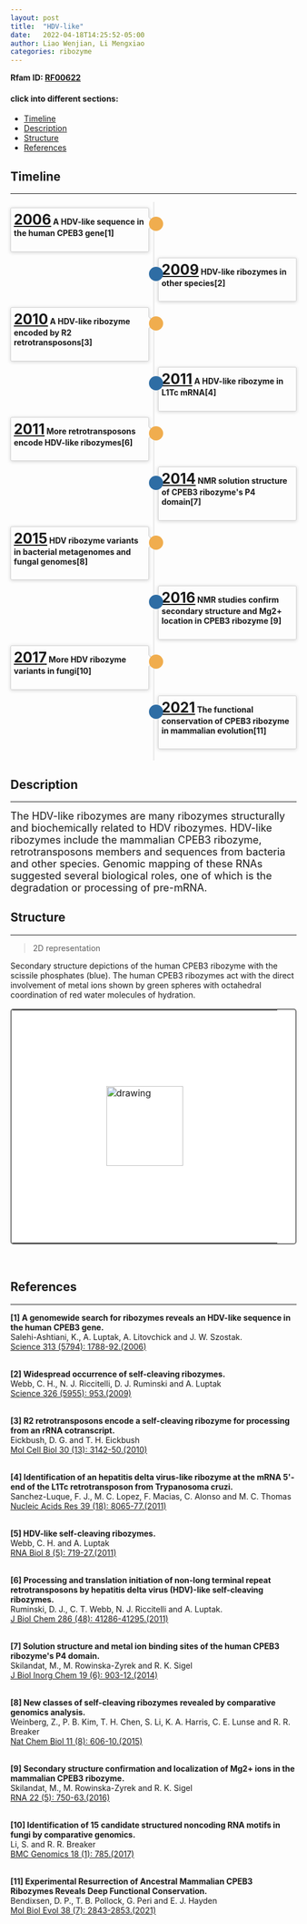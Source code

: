 ```yaml
---
layout: post
title:  "HDV-like"
date:   2022-04-18T14:25:52-05:00
author: Liao Wenjian, Li Mengxiao
categories: ribozyme
---
```

**Rfam ID: [RF00622](https://rfam.org/family/RF00622)** <br>


#### click into different sections:

- [Timeline](#timeline)
- [Description](#description)
- [Structure](#structure)
- [References](#references)


## Timeline

***
<html lang="zh-cn">
<head>
  <meta charset="utf-8">
  <meta name="viewport" content="width=device-width, initial-scale=1">
  <meta http-equiv="X-UA-Compatible" content="IE=edge">
  <title></title>

</head>
<style>
   table {
        border: 2px solid #f8f8ff;
        border: 2px solid #767676;
		    border: 2px solid #767676;
		    border-radius: 5px;
		    background-color: #fff;
        }
.timeline {
  list-style: none;
  padding: 10px 0 10px;
  position: relative;
}
.timeline:before {
  top: 0;
  bottom: 0;
  position: absolute;
  content: " ";
  width: 3px;
  background-color: #eeeeee;
  left: 50%;
  margin-left: -1.5px;
}
.timeline > li {
  margin-bottom: 10px;
  position: relative;
}
.timeline > li:before,
.timeline > li:after {
  content: " ";
  display: table;
}
.timeline > li:after {
  clear: both;
}
.timeline > li:before,
.timeline > li:after {
  content: " ";
  display: table;
}
.timeline > li:after {
  clear: both;
}
.timeline > li > .timeline-panel {
  width: 46%;
  float: left;
  border: 1px solid #d4d4d4;
  border-radius: 2px;
  padding: 5px;
  position: relative;
  -webkit-box-shadow: 0 1px 6px rgba(0, 0, 0, 0.175);
  box-shadow: 0 1px 6px rgba(0, 0, 0, 0.175);
}
.timeline > li > .timeline-panel:before {
  position: absolute;
  top: 16px;
  right: -12px;
  display: inline-block;
  border-top: 10px solid transparent;
  border-left: 10px solid #ccc;
  border-right: 0 solid #ccc;
  border-bottom: 10px solid transparent;
  content: " ";
}
.timeline > li > .timeline-panel:after {
  position: absolute;
  top: 16px;
  right: -10px;
  display: inline-block;
  border-top: 10px solid transparent;
  border-left: 10px solid #fff;
  border-right: 0 solid #fff;
  border-bottom: 10px solid transparent;
  content: " ";
}
.timeline > li > .timeline-badge {
  color: #fff;
  width: 25px;
  height: 25px;
  line-height: 40px;
  font-size: 1.4em;
  text-align: center;
  position: absolute;
  top: 16px;
  left: 48.5%;
  margin-left: 0px;
  background-color: #999999;
  z-index: 100;
  border-top-right-radius: 50%;
  border-top-left-radius: 50%;
  border-bottom-right-radius: 50%;
  border-bottom-left-radius: 50%;
}
.timeline > li.timeline-inverted > .timeline-panel {
  float: right;
}
.timeline > li.timeline-inverted > .timeline-panel:before {
  border-left-width: 0;
  border-right-width: 15px;
  left: -15px;
  right: auto;
}
.timeline > li.timeline-inverted > .timeline-panel:after {
  border-left-width: 0;
  border-right-width: 14px;
  left: -14px;
  right: auto;
}
.timeline-badge.primary {
  background-color: #2e6da4 !important;
}
.timeline-badge.success {
  background-color: #3f903f !important;
}
.timeline-badge.warning {
  background-color: #f0ad4e !important;
}
.timeline-badge.danger {
  background-color: #d9534f !important;
}
.timeline-badge.info {
  background-color: #5bc0de !important;
}
.timeline-title {
  margin-top: 0;
  color: inherit;
}
.timeline-body > p,
.timeline-body > ul {
  margin-bottom: 0;
  padding-bottom: 0;
}
.timeline-body > p + p {
  margin-top: 0px;
}

</style>
    <ul class="timeline">
        <li>
          <div class="timeline-badge warning"></div>
          <div class="timeline-panel">
            <div class="timeline-heading">
              <h4 class="timeline-title"><a href="https://www.ncbi.nlm.nih.gov/pubmed/16990549"  target="_blank" style="font-size:25px;">2006</a> A HDV-like sequence in the human CPEB3 gene[1]</h4>
            </div>
          </div>
        </li>
        <li class="timeline-inverted">
          <div class="timeline-badge primary"></div>
          <div class="timeline-panel">
            <div class="timeline-heading">
              <h4 class="timeline-title"><a href="https://www.ncbi.nlm.nih.gov/pubmed/19965505"  target="_blank" style="font-size:25px;">2009</a> HDV-like ribozymes in other species[2]</h4>
            </div>
            <div class="timeline-body">
            </div>
          </div>
        </li>
        <li>
          <div class="timeline-badge warning"></div>
          <div class="timeline-panel">
            <div class="timeline-heading">
              <h4 class="timeline-title"><a href="https://www.ncbi.nlm.nih.gov/pubmed/20421411"  target="_blank" style="font-size:25px;">2010</a> A HDV-like ribozyme encoded by R2 retrotransposons[3]</h4>
            </div>
          </div>
        </li>
        <li class="timeline-inverted">
          <div class="timeline-badge primary"></div>
          <div class="timeline-panel">
            <div class="timeline-heading">
              <h4 class="timeline-title"><a href="https://www.ncbi.nlm.nih.gov/pubmed/21724615"  target="_blank" style="font-size:25px;">2011</a> A HDV-like ribozyme in L1Tc mRNA[4]</h4>
            </div>
          </div>
        </li>
        <li>
          <div class="timeline-badge warning"></div>
          <div class="timeline-panel">
            <div class="timeline-heading">
              <h4 class="timeline-title"> <a href="https://www.ncbi.nlm.nih.gov/pubmed/21994949"  target="_blank" style="font-size:25px;">2011</a> More retrotransposons encode HDV-like ribozymes[6]</h4>
            </div>
          </div>
        </li>
       <li class="timeline-inverted">
          <div class="timeline-badge primary"></div>
          <div class="timeline-panel">
            <div class="timeline-heading">
              <h4 class="timeline-title"> <a href="https://www.ncbi.nlm.nih.gov/pubmed/24652468"  target="_blank" style="font-size:25px;">2014</a> NMR solution structure of CPEB3 ribozyme's P4 domain[7]</h4>
            </div>
          </div>
        </li>
        <li>
          <div class="timeline-badge warning"></div>
          <div class="timeline-panel">
            <div class="timeline-heading">
              <h4 class="timeline-title"> <a href="https://www.ncbi.nlm.nih.gov/pubmed/26167874"  target="_blank" style="font-size:25px;">2015</a> HDV ribozyme variants in bacterial metagenomes and fungal genomes[8]</h4>
            </div>
          </div>
        </li>
        <li class="timeline-inverted">
          <div class="timeline-badge primary"></div>
          <div class="timeline-panel">
            <div class="timeline-heading">
              <h4 class="timeline-title"><a href="https://www.ncbi.nlm.nih.gov/pubmed/26966151"  target="_blank" style="font-size:25px;">2016</a> NMR studies confirm secondary structure and Mg2+ location in CPEB3 ribozyme [9]</h4>
            </div>
          </div>
        </li>
        <li>
          <div class="timeline-badge warning"></div>
          <div class="timeline-panel">
            <div class="timeline-heading">
              <h4 class="timeline-title"><a href="https://www.ncbi.nlm.nih.gov/pubmed/29029611"  target="_blank" style="font-size:25px;">2017</a> More HDV ribozyme variants in fungi[10]</h4>
            </div>
          </div>
        </li>
        <li class="timeline-inverted">
          <div class="timeline-badge primary"></div>
          <div class="timeline-panel">
            <div class="timeline-heading">
              <h4 class="timeline-title"><a href="https://www.ncbi.nlm.nih.gov/pubmed/33720319"  target="_blank" style="font-size:25px;">2021</a> The functional conservation of CPEB3 ribozyme in mammalian evolution[11]</h4>
            </div>
          </div>
        </li>
    </ul>
</html>

## Description
***

<font size=4>The HDV-like ribozymes are many ribozymes structurally and biochemically related to HDV ribozymes. HDV-like ribozymes include the mammalian CPEB3 ribozyme, retrotransposons members and sequences from bacteria and other species. Genomic mapping of these RNAs suggested several biological roles, one of which is the degradation or processing of pre-mRNA.</font><br>


## Structure

***

> 2D representation

Secondary structure depictions of the human CPEB3 ribozyme with the scissile phosphates (blue). The human CPEB3 ribozymes act with the direct involvement of metal ions shown by green spheres with octahedral coordination of red water molecules of hydration.

<table><tr>
<td>
<head>
    <meta charset="UTF-8">
    <meta http-equiv="X-UA-Compatible" content="IE=edge">
    <meta name="viewport" content="width=device-width, initial-scale=1.0">
    <link rel="stylesheet" href="style.css">
    <title>Document</title>
</head>
<style>
   body {
    width: 100%;
    height: 100vh;
}
   button {
   margin-right: 0px;
}
   .main-container {
    display: flex;
    align-items: left;
    justify-content: center;
    height: 100%;
}
   .zoom-wrapper1 {
    width: 450px;
    height: 400px;
    border: 1px solid #fff;
    display: flex;
    align-items: center;
    justify-content: center;
}
</style>
    <div class="main-container">
        <div class="zoom-wrapper1">
            <div class="zoom-area1">
                <img src="https://www.ribocentre.org/images/HDVlikePic/HDVlike2D.svg" alt="drawing" style="width:135px;height:140px" />
            </div>
        </div>
    </div>
    <script src="https://timmywil.com/panzoom/demo/panzoom.js"></script>
    <script type='text/javascript'>
      var zoomWraper1 = document.querySelector(".zoom-wrapper1");
      var panzoom1 = Panzoom(document.querySelector(".zoom-area1"), {
      maxScale: 6
      });
      zoomWraper1.addEventListener("wheel", panzoom1.zoomWithWheel);
      panzoom1.zoom(300 / document.querySelector(".zoom-area1 img").height);
      panzoom2.pan(0, 0);
      </script>
</td></tr></table><br>




## References

***

**[1] A genomewide search for ribozymes reveals an HDV-like sequence in the human CPEB3 gene.**<br>
Salehi-Ashtiani, K., A. Luptak, A. Litovchick and J. W. Szostak. <br>
[Science 313 (5794): 1788-92.(2006)](https://www.ncbi.nlm.nih.gov/pubmed/16990549)<br><br>

**[2] Widespread occurrence of self-cleaving ribozymes.**<br>
Webb, C. H., N. J. Riccitelli, D. J. Ruminski and A. Luptak <br>
[Science 326 (5955): 953.(2009)](https://www.ncbi.nlm.nih.gov/pubmed/19965505)<br><br>

**[3] R2 retrotransposons encode a self-cleaving ribozyme for processing from an rRNA cotranscript.**<br>
Eickbush, D. G. and T. H. Eickbush <br>
[Mol Cell Biol 30 (13): 3142-50.(2010)](https://www.ncbi.nlm.nih.gov/pubmed/20421411)<br><br>

**[4] Identification of an hepatitis delta virus-like ribozyme at the mRNA 5'-end of the L1Tc retrotransposon from Trypanosoma cruzi.**<br>
Sanchez-Luque, F. J., M. C. Lopez, F. Macias, C. Alonso and M. C. Thomas <br>
[Nucleic Acids Res 39 (18): 8065-77.(2011)](https://www.ncbi.nlm.nih.gov/pubmed/21724615)<br><br>

**[5] HDV-like self-cleaving ribozymes.**<br>
Webb, C. H. and A. Luptak <br>
[RNA Biol 8 (5): 719-27.(2011)](https://www.ncbi.nlm.nih.gov/pubmed/21734469)<br><br>

**[6] Processing and translation initiation of non-long terminal repeat retrotransposons by hepatitis delta virus (HDV)-like self-cleaving ribozymes.**<br>
Ruminski, D. J., C. T. Webb, N. J. Riccitelli and A. Luptak. <br>
[J Biol Chem 286 (48): 41286-41295.(2011)](https://www.ncbi.nlm.nih.gov/pubmed/21994949)<br><br>

**[7] Solution structure and metal ion binding sites of the human CPEB3 ribozyme's P4 domain.**<br>
Skilandat, M., M. Rowinska-Zyrek and R. K. Sigel <br>
[J Biol Inorg Chem 19 (6): 903-12.(2014)](https://www.ncbi.nlm.nih.gov/pubmed/24652468)<br><br>

**[8] New classes of self-cleaving ribozymes revealed by comparative genomics analysis.**<br>
Weinberg, Z., P. B. Kim, T. H. Chen, S. Li, K. A. Harris, C. E. Lunse and R. R. Breaker <br>
[Nat Chem Biol 11 (8): 606-10.(2015)](https://www.ncbi.nlm.nih.gov/pubmed/26167874)<br><br>

**[9] Secondary structure confirmation and localization of Mg2+ ions in the mammalian CPEB3 ribozyme.**<br>
Skilandat, M., M. Rowinska-Zyrek and R. K. Sigel  <br>
[RNA 22 (5): 750-63.(2016)](https://www.ncbi.nlm.nih.gov/pubmed/26966151)<br><br>

**[10] Identification of 15 candidate structured noncoding RNA motifs in fungi by comparative genomics.**<br>
Li, S. and R. R. Breaker <br>
[BMC Genomics 18 (1): 785.(2017)](https://www.ncbi.nlm.nih.gov/pubmed/29029611)<br><br>

**[11] Experimental Resurrection of Ancestral Mammalian CPEB3 Ribozymes Reveals Deep Functional Conservation.**<br>
Bendixsen, D. P., T. B. Pollock, G. Peri and E. J. Hayden <br>
[Mol Biol Evol 38 (7): 2843-2853.(2021)](https://www.ncbi.nlm.nih.gov/pubmed/33720319)<br><br>






